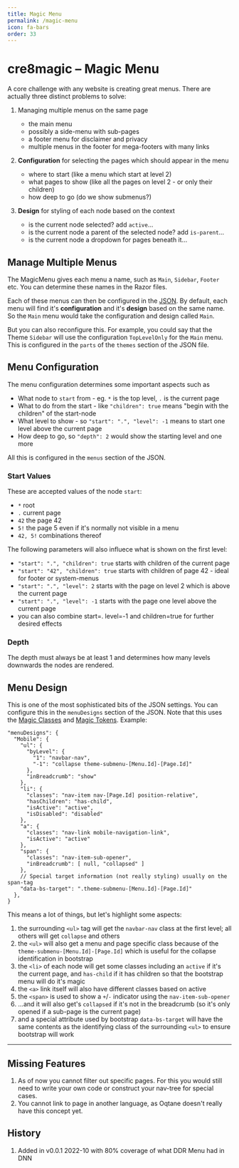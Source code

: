 ```yaml
---
title: Magic Menu
permalink: /magic-menu
icon: fa-bars
order: 33
---
```


# cre8magic – Magic Menu

A core challenge with any website is creating great menus.
There are actually three distinct problems to solve:

1. Managing multiple menus on the same page
    * the main menu
    * possibly a side-menu with sub-pages
    * a footer menu for disclaimer and privacy
    * multiple menus in the footer for mega-footers with many links

1. **Configuration** for selecting the pages which should appear in the menu
    * where to start (like a menu which start at level 2)
    * what pages to show (like all the pages on level 2 - or only their children)
    * how deep to go (do we show submenus?)

1. **Design** for styling of each node based on the context
    * is the current node selected? add `active`...
    * is the current node a parent of the selected node? add `is-parent`...
    * is the current node a dropdown for pages beneath it...

## Manage Multiple Menus

The MagicMenu gives each menu a name, such as `Main`, `Sidebar`, `Footer` etc.
You can determine these names in the Razor files.

Each of these menus can then be configured in the [JSON](../system/theme-json.md).
By default, each menu will find it's **configuration** and it's **design**
based on the same name.
So the `Main` menu would take the configuration and design called `Main`.

But you can also reconfigure this.
For example, you could say that the Theme `Sidebar` will use
the configuration `TopLevelOnly` for the `Main` menu.
This is configured in the `parts` of the `themes` section of the JSON file.

## Menu Configuration

The menu configuration determines some important aspects such as

* What node to `start` from - eg. `*` is the top level, `.` is the current page
* What to do from the start - like `"children": true` means
"begin with the children" of the start-node
* What level to show - so `"start": ".", "level": -1` means to start
one level above the current page
* How deep to go, so `"depth": 2` would show the starting level and one more

All this is configured in the `menus` section of the JSON.

### Start Values

These are accepted values of the node `start`:

* `*` root
* `.` current page
* `42` the page 42
* `5!` the page 5 even if it's normally not visible in a menu
* `42, 5!` combinations thereof

The following parameters will also influece what is shown on the first level:

* `"start": ".", "children": true` starts with children of the current page
* `"start": "42", "children": true` starts with children of page 42 - ideal for footer or system-menus
* `"start": ".", "level": 2` starts with the page on level 2 which is above the current page
* `"start": ".", "level": -1` starts with the page one level above the current page
* you can also combine start=. level=-1 and children=true for further desired effects

### Depth

The depth must always be at least 1 and determines how many levels downwards the nodes are rendered.

## Menu Design

This is one of the most sophisticated bits of the JSON settings.
You can configure this in the `menuDesigns` section of the JSON.
Note that this uses the [Magic Classes](../system/magic-values.md) and [Magic Tokens](../system/magic-tokens.md).
Example:

```jsonc
"menuDesigns": {
  "Mobile": {
    "ul": {
      "byLevel": {
        "1": "navbar-nav",
        "-1": "collapse theme-submenu-[Menu.Id]-[Page.Id]"
      },
      "inBreadcrumb": "show"
    },
    "li": {
      "classes": "nav-item nav-[Page.Id] position-relative",
      "hasChildren": "has-child",
      "isActive": "active",
      "isDisabled": "disabled"
    },
    "a": {
      "classes": "nav-link mobile-navigation-link",
      "isActive": "active"
    },
    "span": {
      "classes": "nav-item-sub-opener",
      "inBreadcrumb": [ null, "collapsed" ]
    },
    // Special target information (not really styling) usually on the span-tag
    "data-bs-target": ".theme-submenu-[Menu.Id]-[Page.Id]"
  },
}
```

This means a lot of things, but let's highlight some aspects:

1. the surrounding `<ul>` tag will get the `navbar-nav` class at the first level; all others will get `collapse` and others
1. the `<ul>` will also get a menu and page specific class because of the `theme-submenu-[Menu.Id]-[Page.Id]` which is useful for the collapse identification in bootstrap
1. the `<li>` of each node will get some classes including an `active` if it's the current page, and `has-child` if it has children so that the bootstrap menu will do it's magic
1. the `<a>` link itself will also have different classes based on active
1. the `<span>` is used to show a `+`/`-` indicator using the `nav-item-sub-opener`
1. ...and it will also get's `collapsed` if it's not in the breadcrumb (so it's only opened if a sub-page is the current page)
1. and a special attribute used by bootstrap `data-bs-target` will have the same contents as the identifying class of the surrounding `<ul>` to ensure bootstrap will work

---

## Missing Features

1. As of now you cannot filter out specific pages.
  For this you would still need to write your own code or construct your nav-tree for special cases.
1. You cannot link to page in another language, as Oqtane doesn't really have this concept yet.

## History

1. Added in v0.0.1 2022-10 with 80% coverage of what DDR Menu had in DNN
